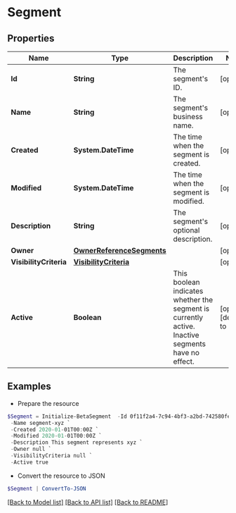 # Segment
## Properties

Name | Type | Description | Notes
------------ | ------------- | ------------- | -------------
**Id** | **String** | The segment&#39;s ID. | [optional] 
**Name** | **String** | The segment&#39;s business name. | [optional] 
**Created** | **System.DateTime** | The time when the segment is created. | [optional] 
**Modified** | **System.DateTime** | The time when the segment is modified. | [optional] 
**Description** | **String** | The segment&#39;s optional description. | [optional] 
**Owner** | [**OwnerReferenceSegments**](OwnerReferenceSegments.md) |  | [optional] 
**VisibilityCriteria** | [**VisibilityCriteria**](VisibilityCriteria.md) |  | [optional] 
**Active** | **Boolean** | This boolean indicates whether the segment is currently active. Inactive segments have no effect. | [optional] [default to $false]

## Examples

- Prepare the resource
```powershell
$Segment = Initialize-BetaSegment  -Id 0f11f2a4-7c94-4bf3-a2bd-742580fe3bde `
 -Name segment-xyz `
 -Created 2020-01-01T00:00Z `
 -Modified 2020-01-01T00:00Z `
 -Description This segment represents xyz `
 -Owner null `
 -VisibilityCriteria null `
 -Active true
```

- Convert the resource to JSON
```powershell
$Segment | ConvertTo-JSON
```

[[Back to Model list]](../README.md#documentation-for-models) [[Back to API list]](../README.md#documentation-for-api-endpoints) [[Back to README]](../README.md)

